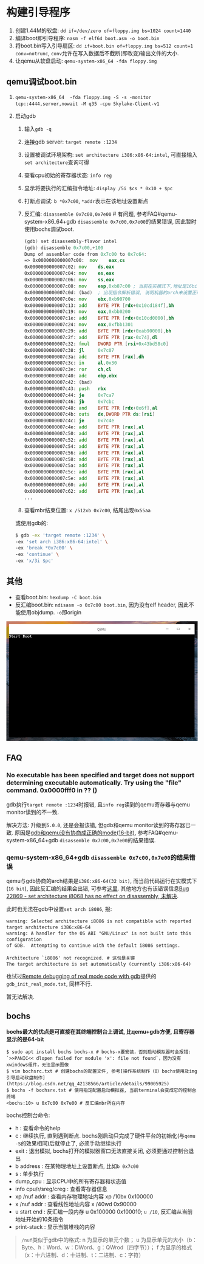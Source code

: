 # 构建引导程序
1. 创建1.44M的软盘: `dd if=/dev/zero of=floppy.img bs=1024 count=1440`
1. 编译boot即引导程序: `nasm -f elf64 boot.asm -o boot.bin`
1. 将boot.bin写入引导扇区: `dd if=boot.bin of=floppy.img bs=512 count=1 conv=notrunc`, `conv`允许在写入数据后不截断(即改变)输出文件的大小.
1. 让qemu从软盘启动: `qemu-system-x86_64 -fda floppy.img`

## qemu调试boot.bin
1. `qemu-system-x86_64  -fda floppy.img -S -s -monitor tcp::4444,server,nowait -M q35 -cpu Skylake-Client-v1`
1. 启动gdb

    1. 输入`gdb -q`
    1. 连接gdb server: `target remote :1234`
    1. 设置被调试环境架构: `set architecture i386:x86-64:intel`, 可直接输入`set architecture`查询可得
    1. 查看cpu初始的寄存器状态: `info reg`
    1. 显示将要执行的汇编指令地址: `display /5i $cs * 0x10 + $pc`
    1. 打断点调试: `b *0x7c00`, `*addr`表示在该地址设置断点
    1. 反汇编: `disassemble 0x7c00,0x7e00` # 有问题, 参考FAQ#qemu-system-x86_64+gdb `disassemble 0x7c00,0x7e00`的结果错误, 因此暂时使用bochs调试boot.

        ```asm
        (gdb) set disassembly-flavor intel
        (gdb) disassemble 0x7c00,+100
        Dump of assembler code from 0x7c00 to 0x7c64:
        => 0x0000000000007c00:	mov    eax,cs
        0x0000000000007c02:	mov    ds,eax
        0x0000000000007c04:	mov    es,eax
        0x0000000000007c06:	mov    ss,eax
        0x0000000000007c08:	mov    esp,0xb87c00 ; 当前在实模式下,地址是16bit, 因此不用管高位的内容
        0x0000000000007c0d:	(bad)  ; 出现指令解析错误, 说明机器的arch未设置正确, 这里是16bit指令被当做32bit解析导致
        0x0000000000007c0e:	mov    ebx,0xb90700
        0x0000000000007c13:	add    BYTE PTR [rdx+0x10cd184f],bh
        0x0000000000007c19:	mov    eax,0xbb0200
        0x0000000000007c1e:	add    BYTE PTR [rdx+0x10cd0000],bh
        0x0000000000007c24:	mov    eax,0xfbb1301
        0x0000000000007c29:	add    BYTE PTR [rdx+0xab90000],bh
        0x0000000000007c2f:	add    BYTE PTR [rax-0x74],dl
        0x0000000000007c32:	fmul   DWORD PTR [rsi+0x43bd58c0]
        0x0000000000007c38:	jl     0x7c07
        0x0000000000007c3a:	adc    BYTE PTR [rax],dh
        0x0000000000007c3c:	in     al,0x30
        0x0000000000007c3e:	ror    ch,cl
        0x0000000000007c40:	adc    ebp,ebx
        0x0000000000007c42:	(bad)  
        0x0000000000007c43:	push   rbx
        0x0000000000007c44:	je     0x7ca7
        0x0000000000007c46:	jb     0x7cbc
        0x0000000000007c48:	and    BYTE PTR [rdx+0x6f],al
        0x0000000000007c4b:	outs   dx,DWORD PTR ds:[rsi]
        0x0000000000007c4c:	je     0x7c4e
        0x0000000000007c4e:	add    BYTE PTR [rax],al
        0x0000000000007c50:	add    BYTE PTR [rax],al
        0x0000000000007c52:	add    BYTE PTR [rax],al
        0x0000000000007c54:	add    BYTE PTR [rax],al
        0x0000000000007c56:	add    BYTE PTR [rax],al
        0x0000000000007c58:	add    BYTE PTR [rax],al
        0x0000000000007c5a:	add    BYTE PTR [rax],al
        0x0000000000007c5c:	add    BYTE PTR [rax],al
        0x0000000000007c5e:	add    BYTE PTR [rax],al
        0x0000000000007c60:	add    BYTE PTR [rax],al
        0x0000000000007c62:	add    BYTE PTR [rax],al
        ...
        ```
    1. 查看mbr结束位置: `x /512xb 0x7c00`, 结尾出现`0x55aa`

    或使用gdb的:
    ```bash
    $ gdb -ex 'target remote :1234' \
    -ex 'set arch i386:x86-64:intel' \
    -ex 'break *0x7c00' \
    -ex 'continue' \
    -ex 'x/3i $pc'
    ```


## 其他
- 查看boot.bin: `hexdump -C boot.bin`
- 反汇编boot.bin: `ndisasm -o 0x7c00 boot.bin`, 因为没有elf header, 因此不能使用objdump. `-o`即origin

![效果](boot.bin.gif)

## FAQ
### No executable has been specified and target does not support determining executable automatically.  Try using the "file" command. 0x0000fff0 in ?? ()
gdb执行`target remote :1234`时报错, 且`info reg`读到的qemu寄存器与qemu monitor读到的不一致. 

解决方法: 升级到`5.0.0`, 还是会报该错, 但gdb和qemu monitor读到的寄存器已一致. 原因是[gdb和qemu没有协商成正确的mode(16-bit)](https://weinholt.se/articles/debugging-boot-sectors/), 参考FAQ#qemu-system-x86_64+gdb `disassemble 0x7c00,0x7e00`的结果错误.
### qemu-system-x86_64+gdb `disassemble 0x7c00,0x7e00`的结果错误
qemu与gdb协商的arch结果是`i386:x86-64(32 bit)`, 而当前代码运行在实模式下(`16 bit`), 因此反汇编的结果会出错, 可参考[这里](https://stackoverflow.com/questions/32955887/how-to-disassemble-16-bit-x86-boot-sector-code-in-gdb-with-x-i-pc-it-gets-tr). 其他地方也有该错误信息[Bug 22869 - set architecture i8068 has no effect on disassembly, 未解决](https://sourceware.org/bugzilla/show_bug.cgi?id=22869).

此时也无法在gdb中设置`set arch i8086`, 报:
```
warning: Selected architecture i8086 is not compatible with reported target architecture i386:x86-64
warning: A handler for the OS ABI "GNU/Linux" is not built into this configuration
of GDB.  Attempting to continue with the default i8086 settings.

Architecture `i8086' not recognized. # 这句是关键
The target architecture is set automatically (currently i386:x86-64)
```

也试过[Remote debugging of real mode code with gdb](https://ternet.fr/gdb_real_mode.html)提供的`gdb_init_real_mode.txt`, 同样不行.

暂无法解决.

## bochs
**bochs最大的优点是可直接在其终端控制台上调试, 比qemu+gdb方便, 且寄存器显示的是64-bit**

```
$ sudo apt install bochs bochs-x # bochs-x要安装，否则启动模拟器时会报错: `>>PANIC<< dlopen failed for module 'x': file not found`，因为没有xwindows组件，无法显示图像
$ vim bochsrc.txt # 创建bochs的配置文件, 参考[操作系统制作（0）bochs使用及img引导启动软盘制作](https://blog.csdn.net/qq_42138566/article/details/99005925)
$ bochs -f bochsrx.txt # 使用指定配置启动模拟器, 当前terminal会变成它的控制台终端
<bochs:10> u 0x7c00 0x7e00 # 反汇编mbr所在内存
```

bochs控制台命令:
- h : 查看命令的help
- c : 继续执行, 直到遇到断点. bochs刚启动只完成了硬件平台的初始化(与`qemu -S`的效果相同)后就停止了, 必须手动继续执行
- exit : 退出模拟, bochs打开的模拟器窗口无法直接关闭, 必须要通过控制台退出
- b address :	在某物理地址上设置断点, 比如`b 0x7c00`
- s 	: 单步执行
- dump_cpu : 显示CPU中的所有寄存器和状态值
- info cpu/r/sreg/creg : 查看寄存器信息
- xp /nuf addr : 查看内存物理地址内容 	xp /10bx 0x100000
- x /nuf addr :	查看线性地址内容 	x /40wd 0x90000
- u start end : 反汇编一段内存 	u 0x100000 0x100010; `u /10`, 反汇编从当前地址开始的10条指令
- print-stack : 显示当前堆栈的内容

> `/nuf`类似于gdb中的格式: n 为显示的单元个数； u 为显示单元的大小（b：Byte、h：Word、w：DWord、g：QWrod（四字节））； f 为显示的格式（x：十六进制、d：十进制、t：二进制、c：字符）